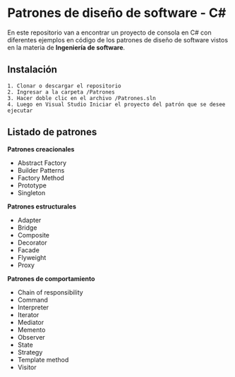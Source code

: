 # Patrones de diseño de software - C#

En este repositorio van a encontrar un proyecto de consola en C# con diferentes ejemplos en código de los patrones de diseño de software vistos en la materia de **Ingeniería de software**.

## Instalación
    1. Clonar o descargar el repositorio
    2. Ingresar a la carpeta /Patrones
    3. Hacer doble clic en el archivo /Patrones.sln
    4. Luego en Visual Studio Iniciar el proyecto del patrón que se desee ejecutar



## Listado de patrones

**Patrones creacionales**
- Abstract Factory
- Builder Patterns
- Factory Method
- Prototype
- Singleton

**Patrones estructurales**
- Adapter
- Bridge
- Composite
- Decorator
- Facade
- Flyweight
- Proxy

**Patrones de comportamiento**
- Chain of responsibility
- Command
- Interpreter
- Iterator
- Mediator
- Memento
- Observer
- State
- Strategy
- Template method
- Visitor
